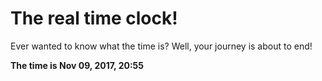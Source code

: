 # The real time clock!

Ever wanted to know what the time is? Well, your journey is about to end!

**The time is Nov 09, 2017, 20:55**